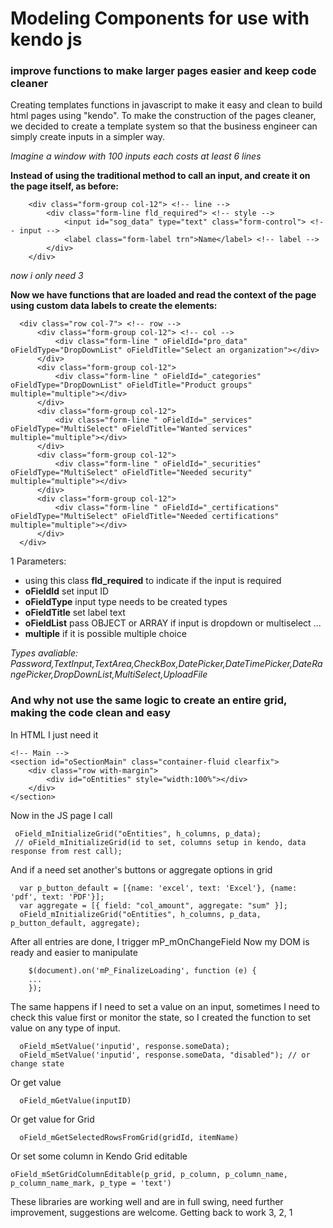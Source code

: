 # Modeling Components for use with kendo js
### improve functions to make larger pages easier and keep code cleaner

Creating templates functions in javascript to make it easy and clean to build html pages using "kendo".
To make the construction of the pages cleaner, we decided to create a template system so that the business engineer can simply create inputs in a simpler way.

*Imagine a window with 100 inputs each costs at least 6 lines*

**Instead of using the traditional method to call an input, and create it on the page itself, as before:**

        <div class="form-group col-12"> <!-- line -->
            <div class="form-line fld_required"> <!-- style -->
                <input id="sog_data" type="text" class="form-control"> <!-- input -->
                <label class="form-label trn">Name</label> <!-- label -->
            </div>
        </div>
               
*now i only need 3*               
               
**Now we have functions that are loaded and read the context of the page using custom data labels to create the elements:**

      <div class="row col-7"> <!-- row -->
          <div class="form-group col-12"> <!-- col -->
              <div class="form-line " oFieldId="pro_data" oFieldType="DropDownList" oFieldTitle="Select an organization"></div>
          </div>
          <div class="form-group col-12">
              <div class="form-line " oFieldId="_categories" oFieldType="DropDownList" oFieldTitle="Product groups" multiple="multiple"></div>
          </div>
          <div class="form-group col-12">
              <div class="form-line " oFieldId="_services" oFieldType="MultiSelect" oFieldTitle="Wanted services" multiple="multiple"></div>
          </div>
          <div class="form-group col-12">
              <div class="form-line " oFieldId="_securities" oFieldType="MultiSelect" oFieldTitle="Needed security" multiple="multiple"></div>
          </div>
          <div class="form-group col-12">
              <div class="form-line " oFieldId="_certifications" oFieldType="MultiSelect" oFieldTitle="Needed certifications" multiple="multiple"></div>
          </div>
      </div>


1 Parameters:
  - using this class **fld_required** to indicate if the input is required
  - **oFieldId** set input ID
  - **oFieldType** input type needs to be created types
  - **oFieldTitle** set label text
  - **oFieldList** pass OBJECT or ARRAY if input is dropdown or multiselect ...
  - **multiple** if it is possible multiple choice
  
*Types avaliable: Password,TextInput,TextArea,CheckBox,DatePicker,DateTimePicker,DateRangePicker,DropDownList,MultiSelect,UploadFile*

### And why not use the same logic to create an entire grid, making the code clean and easy

In HTML I just need it

    <!-- Main -->
    <section id="oSectionMain" class="container-fluid clearfix">
        <div class="row with-margin">
            <div id="oEntities" style="width:100%"></div>
        </div>
    </section>

Now in the JS page I call

     oField_mInitializeGrid("oEntities", h_columns, p_data);
     // oField_mInitializeGrid(id to set, columns setup in kendo, data response from rest call);
                 
                 
And if a need set another's buttons or aggregate options in grid

      var p_button_default = [{name: 'excel', text: 'Excel'}, {name: 'pdf', text: 'PDF'}];
      var aggregate = [{ field: "col_amount", aggregate: "sum" }];
      oField_mInitializeGrid("oEntities", h_columns, p_data, p_button_default, aggregate);
      
After all entries are done, I trigger mP_mOnChangeField
Now my DOM is ready and easier to manipulate

        $(document).on('mP_FinalizeLoading', function (e) {
        ...
        });

The same happens if I need to set a value on an input, sometimes I need to check this value first or monitor the state, so I created the function to set value on any type of input.

      oField_mSetValue('inputid', response.someData);
      oField_mSetValue('inputid', response.someData, "disabled"); // or change state
      
Or get value

      oField_mGetValue(inputID)
      
Or get value for Grid

      oField_mGetSelectedRowsFromGrid(gridId, itemName) 
      
Or set some column in Kendo Grid editable

    oField_mSetGridColumnEditable(p_grid, p_column, p_column_name, p_column_name_mark, p_type = 'text')
    
These libraries are working well and are in full swing, need further improvement, suggestions are welcome.
Getting back to work 3, 2, 1

